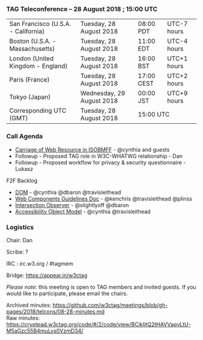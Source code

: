 ### TAG Teleconference – 28 August 2018 ; 15:00 UTC

<table>
<tr><td> San Francisco (U.S.A. - California) <td> Tuesday, 28 August 2018 <td> 08:00 PDT <td> UTC-7 hours
<tr><td> Boston (U.S.A. - Massachusetts) <td> Tuesday, 28 August 2018 <td> 11:00 EDT <td> UTC-4 hours
<tr><td> London (United Kingdom - England) <td> Tuesday, 28 August 2018 <td> 16:00 BST <td> UTC+1 hours
<tr><td> Paris (France) <td> Tuesday, 28 August 2018 <td> 17:00 CEST <td> UTC+2 hours
<tr><td> Tokyo (Japan) <td> Wednesday, 29 August 2018 <td> 00:00 JST <td> UTC+9 hours
<tr><td> Corresponding UTC (GMT) <td> Tuesday, 28 August 2018 <td colspan=2> 15:00 UTC
</table>


### Call Agenda

* [Carriage of Web Resource in ISOBMFF](https://github.com/w3ctag/design-reviews/issues/285) - @cynthia and guests
* Followup - Proposed TAG role in W3C-WHATWG relationship - Dan
* Followup - Proposed workflow for privacy & security questionnaire - Lukasz


F2F Backlog
* [DOM](https://github.com/w3ctag/design-reviews/issues/229) - @cynthia @dbaron @travisleithead
* [Web Components Guidelines Doc](https://github.com/w3ctag/design-reviews/issues/227) - @kenchris @travisleithead @plinss
* [Intersection Observer](https://github.com/w3ctag/design-reviews/issues/197) - @slightlyoff @dbaron
* [Accessibility Object Model](https://github.com/w3ctag/design-reviews/issues/134) - @cynthia @travisleithead


### Logistics

Chair: Dan

Scribe: ?

IRC : irc.w3.org / #tagmem

Bridge: https://appear.in/w3ctag

*Please note*: this meeting is open to TAG members and invited guests. If you would like to participate, please email the chairs.

Archived minutes: https://github.com/w3ctag/meetings/blob/gh-pages/2018/telcons/08-28-minutes.md  
Raw minutes: https://cryptpad.w3ctag.org/code/#/2/code/view/BCikIjtQ2tHAVVaqvLtU-M5aGzc55B4muLvs0VzmD34/
